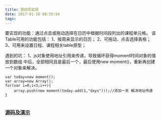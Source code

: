 ```yaml
---
title: 周日历实现
date: 2017-01-16 08:55:54
tags:
---
```

要实现的功能：通过点击或拖动选择在日历中根据时间段列出的课程单元格。
该Table可用的功能包括：
1、按周来显示的日历；
2、可拖动、点击选择表格；
3、可用来设置日程、课程相关table原型；
<!--more-->
遇到的坑：
1、js对象使用地址引用来传递，导致循环获得moment时间对象的值放到数组
中后，全部相同且是最后一个，最后使用new moment()，重新再创建一个对象来解决。
```
var today=new moment();
var array=new Array();
for(var i=0;i<3;i++){
	array.push(new moment(today.add(1,"days")));//添加一天 解决地址传递	
}


```
### [源码及演示](http://runjs.cn/code/g2krqzka)
